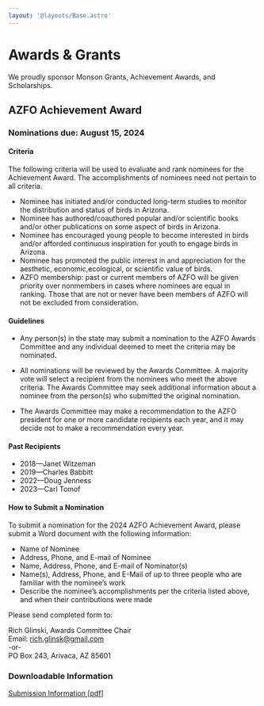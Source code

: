 ```yaml
---
layout: '@layouts/Base.astro'
---
```


# Awards & Grants

We proudly sponsor Monson Grants, Achievement Awards, and Scholarships.

## AZFO Achievement Award

### Nominations due: August 15, 2024

#### Criteria

The following criteria will be used to evaluate and rank nominees for the Achievement Award. The accomplishments of nominees need not pertain to all criteria.

-   Nominee has initiated and/or conducted long-term studies to monitor the distribution and status of birds in Arizona.
-   Nominee has authored/coauthored popular and/or scientific books and/or other publications on some aspect of birds in Arizona.
-   Nominee has encouraged young people to become interested in birds and/or afforded continuous inspiration for youth to engage birds in Arizona.
-   Nominee has promoted the public interest in and appreciation for the aesthetic, economic,ecological, or scientific value of birds.
-   AZFO membership: past or current members of AZFO will be given priority over nonmembers in cases where nominees are equal in ranking. Those that are not or never have been members of AZFO will not be excluded from consideration.

#### Guidelines

-   Any person(s) in the state may submit a nomination to the AZFO Awards Committee and any individual deemed to meet the criteria may be nominated.

-   All nominations will be reviewed by the Awards Committee. A majority vote will select a recipient from the nominees who meet the above criteria. The Awards Committee may seek additional information about a nominee from the person(s) who submitted the original nomination.
-   The Awards Committee may make a recommendation to the AZFO president for one or more candidate recipients each year, and it may decide not to make a recommendation every year.

#### Past Recipients

-   2018—Janet Witzeman
-   2019—Charles Babbitt
-   2022—Doug Jenness
-   2023—Carl Tomof

#### How to Submit a Nomination

To submit a nomination for the 2024 AZFO Achievement Award, please submit a Word document with the following information:

-   Name of Nominee
-   Address, Phone, and E-mail of Nominee
-   Name, Address, Phone, and E-mail of Nominator(s)
-   Name(s), Address, Phone, and E-Mail of up to three people who are familiar with the nominee’s work
-   Describe the nominee’s accomplishments per the criteria listed above, and when their contributions were made

Please send completed form to:

Rich Glinski, Awards Committee Chair <br>
Email: [rich.glinsk@gmail.com](mailto:rich.glinsk@gmail.com)<br>
-or- <br>
PO Box 243, Arivaca, AZ 85601

### Downloadable Information

[Submission Information [pdf]](#)
